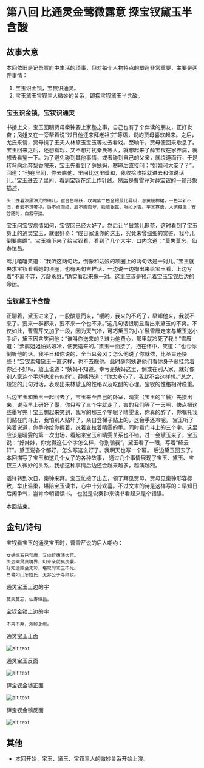 # 第八回 比通灵金莺微露意 探宝钗黛玉半含酸

## 故事大意

本回依旧是记录贾府中生活的琐事，但对每个人物特点的塑造非常重要，主要是两件事情：

1. 宝玉识金锁，宝钗识通灵。
2. 宝玉黛玉宝钗三人微妙的关系，即探宝钗黛玉半含酸。

### 宝玉识金锁，宝钗识通灵

书接上文，宝玉回明贾母秦钟要上家塾之事，自己也有了个伴读的朋友，正好发奋；凤姐又在一旁帮着说“过日他还来拜老祖宗”等语，说的贾母喜欢起来。之后，尤氏来请，贾母携了王夫人林黛玉宝玉等过去看戏。至晌午，贾母便回来歇息了。宝玉回来之后，还想看戏，又不想打扰秦氏等人，就想起来了薛宝钗在家养病，就想去看望一下。为了避免碰到其他事情，或者碰到自己的父亲，就绕道而行，于是转弯向北奔梨香院来，宝玉先看到了薛姨妈，寒暄后直接问：“姐姐可大安了？”。回道：“他在里间，你去瞧他，里间比这里暖和，我收拾收拾就进去和你说话儿。”宝玉进去了里间，看到宝钗在炕上作针线。然后是曹雪芹对薛宝钗的一顿形象描述，

```shell
头上挽着漆黑油光的䌷儿，蜜合色棉袄，玫瑰紫二色金银鼠比肩褂，葱黄绫棉裙，一色半新不旧，看去不觉奢华。唇不点而红，眉不画而翠，脸若银盆，眼如水杏。罕言寡语，人谓藏愚；安分随时，自云守拙。
```

宝玉问宝钗病情如何，宝钗回已经大好了。然后让丫鬟莺儿斟茶，这时看到了宝玉身上的通灵宝玉，就很好奇：“成日家说你的这玉，究竟未曾细细的赏鉴，我今儿倒要瞧瞧”。宝玉摘下来了给宝钗看，看到了几个大字，口内念道：“莫失莫忘，仙寿恒昌。

莺儿嘻嘻笑道：“我听这两句话，倒像和姑娘的项圈上的两句话是一对儿。”宝玉就央求宝钗看看她的项圈，也有两句吉祥话，一边说一边掏出来给宝玉看，上边写着“不离不弃，芳龄永继。”确实看起来像一对。这里应该是预示着宝玉宝钗后边的命运。

### 宝钗黛玉半含酸

正聊着，黛玉进来了，一股酸意而来，“嗳哟，我来的不巧了，早知他来，我就不来了。要来一群都来，要不来一个也不来。”这几句话很明显看出来黛玉的不爽。不仅如此，曹雪芹又加了一段，因为天气冷，可巧黛玉的小丫鬟雪雁走来与黛玉送小手炉，黛玉因含笑问他：“谁叫你送来的？难为他费心，那里就冷死了我！”雪雁道：“紫鹃姐姐怕姑娘冷，使我送来的。”黛玉一面接了，抱在怀中，笑道：“也亏你倒听他的话。我平日和你说的，全当耳旁风；怎么他说了你就依，比圣旨还快些！”宝钗素知黛玉一直这样，也不去睬他。此时薛阿姨说他们看你身子弱挂念着你还不好吗，黛玉说道：“姨妈不知道。幸亏是姨妈这里，倘或在别人家，就好像别人家连个手炉也没有似的”。薛姨妈道：“你太多心了，我就不会这样想。”总之，短短的几句对话，表现出来林黛玉的性格以及吃醋的心理。宝钗的性格相对稳重。

后边宝玉和黛玉一起回去了，宝玉来至自己的卧室，晴雯（宝玉的丫鬟）先接出来，说我早上研好了墨，你只写了三个字就走了，害的我们等了一天啊，快点把这些墨写完！宝玉想起来笑到，我写的那三个字呢？晴雯说，你真的醉了，你嘱托我们贴在门斗上，我怕别人贴坏了，亲自登梯子贴上的，这会手还冷呢。  宝玉听了笑着说道，你手冷给你握着，说着变拉着晴雯的手。同时看门斗上的三个字。这里应该是晴雯的第一次出场，看起来宝玉和晴雯关系也不错。过一会黛玉来了，宝玉说：“好妹妹，你觉得这仨个字怎么样，你别骗我”，黛玉看了一眼，写着“绛云轩”。黛玉说各个都好，怎么写这么好了。我明天也写一个匾。 后边黛玉回去了。本回描写了宝玉和这几个女子的各种故事， 通过几个事情展现了宝玉、黛玉、宝钗三人微妙的关系，我想这种事情后边还会越来越多，越演越烈。

话锋转到次日，秦钟来拜。宝玉忙接了出去，领了拜见贾母。贾母见秦钟形容标致，举止温柔，堪陪宝玉读书，心中十分欢喜。不过文末的诗是这样写的：早知日后闲争气，岂肯今朝错读书。
也就是说秦钟来读书看起来是个错误。

本回结束。

## 金句/诗句

宝钗看宝玉的通灵宝玉时，曹雪芹说的后人嘲约：

```shell
女娲炼石已荒唐，又向荒唐演大荒。　　
失去幽灵真境界，幻来亲就臭皮囊。　　
好知运败金无彩，堪叹时乖玉不光。
白骨如山忘姓氏，无非公子与红妆。
```

通灵宝玉上边的字

```shell
莫失莫忘，仙寿恒昌。
```

宝钗金锁上边的字

```shell
不离不弃，芳龄永继。
```

通灵宝玉正面

![alt text](<img/截屏2024-02-14 19.36.53.png>)

通灵宝玉反面

![alt text](<img/截屏2024-02-14 19.38.08.png>)

薛宝钗金锁正面

![alt text](<img/截屏2024-02-14 19.39.06.png>)

薛宝钗金锁反面

![alt text](<img/截屏2024-02-14 19.39.22.png>)

## 其他

* 本回开始，宝玉、黛玉、宝钗三人的微妙关系开始上演。
